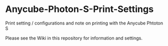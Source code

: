 # Anycube-Photon-S-Print-Settings
Print setting / configurations and note on printing with the Anycube Phtoton S


Please see the Wiki in this repository for information and settings.
